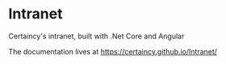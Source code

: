 ﻿# Intranet

Certaincy's intranet, built with .Net Core and Angular

The documentation lives at https://certaincy.github.io/Intranet/